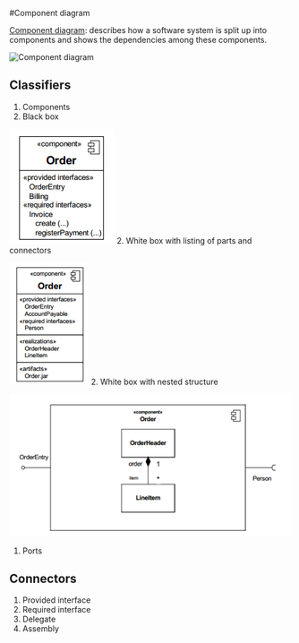 #Component diagram

[Component diagram](https://en.wikipedia.org/wiki/Component_diagram): describes how a software system is split up into components and shows the dependencies among these components.

![Component diagram](https://upload.wikimedia.org/wikipedia/commons/b/b8/Policy_Admin_Component_Diagram.PNG)

## Classifiers

1. Components
  2. Black box

![Black box diagram](component_black_box.png)
  2. White box with listing of parts and connectors

![White box diagram](component_white_box.png)
  2. White box with nested structure

![White box with nested components diagram](component_nested.png)

1. Ports

## Connectors

1. Provided interface
1. Required interface
1. Delegate
2. Assembly 
